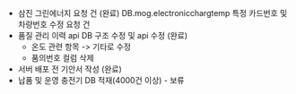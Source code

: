 - 삼진 그린에너지 요청 건  (완료)
	DB.mog.electronicchargtemp 특정 카드번호 및 차량번호 수정 요청 건
- 품질 관리 이력 api DB 구조 수정 및 api 수정 (완료)
  - 온도 관련 항목 -> 기타로 수정
  - 품의번호 컬럼 삭제
- 서버 배포 전 기안서 작성 (완료)
- 납품 및 운영 충전기 DB 적재(4000건 이상) - 보류


